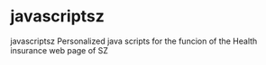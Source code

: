 # javascriptsz
javascriptsz
Personalized java scripts for the funcion of the Health insurance web page of SZ
